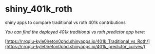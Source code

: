 # shiny_401k_roth
shiny apps to compare traditional vs roth 401k contributions

*You can find the deployed 401k traditional vs roth predictor app here:*

[https://nrqqlu-kyle0ireton0phd.shinyapps.io/401k_Traditional_vs_Roth/](https://nrqqlu-kyle0ireton0phd.shinyapps.io/401k_predictor_curves/)


